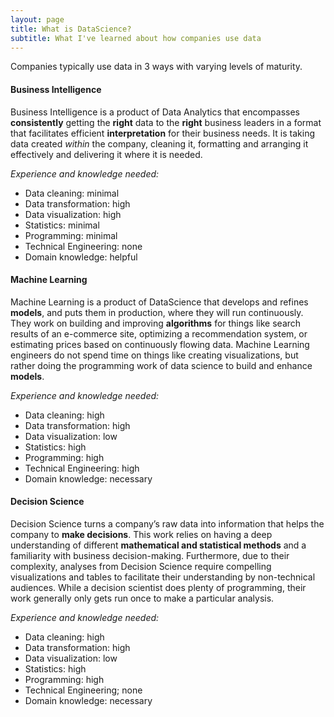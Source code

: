 ```yaml
---
layout: page
title: What is DataScience?
subtitle: What I've learned about how companies use data
---
```


Companies typically use data in 3 ways with varying levels of maturity.

#### Business Intelligence
Business Intelligence is a product of Data Analytics that encompasses **consistently** getting the **right** data to the **right** business leaders in a format that facilitates efficient **interpretation** for their business needs.  It is taking data created *within* the company, cleaning it, formatting and arranging it effectively and delivering it where it is needed.

_Experience and knowledge needed:_   
 - Data cleaning: minimal
 - Data transformation: high
 - Data visualization: high
 - Statistics: minimal
 - Programming: minimal
 - Technical Engineering: none
 - Domain knowledge: helpful

#### Machine Learning 
Machine Learning is a product of DataScience that develops and refines **models**, and puts them in production, where they will run continuously. They work on building and improving **algorithms** for things like search results of an e-commerce site, optimizing a recommendation system, or estimating prices based on continuously flowing data.  Machine Learning engineers do not spend time on things like creating visualizations, but rather doing the  programming work of data science to build and enhance **models**.

_Experience and knowledge needed:_
- Data cleaning: high
- Data transformation: high
- Data visualization: low
- Statistics: high
- Programming: high
- Technical Engineering: high
- Domain knowledge: necessary 

#### Decision Science
Decision Science turns a company’s raw data into information that helps the company to **make decisions**. This work relies on having a deep understanding of different **mathematical and statistical methods** and a familiarity with business decision-making. Furthermore, due to their complexity, analyses from Decision Science require compelling visualizations and tables to facilitate their understanding by non-technical audiences. While a decision scientist does plenty of programming, their work generally only gets run once to make a particular analysis. 

_Experience and knowledge needed:_
- Data cleaning: high
- Data transformation: high
- Data visualization: low
- Statistics: high
- Programming: high
- Technical Engineering; none
- Domain knowledge: necessary 
